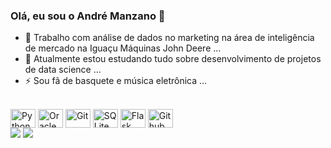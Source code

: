 ### Olá, eu sou o André Manzano 👋

- 🔭 Trabalho com análise de dados no marketing na área de inteligência de mercado na Iguaçu Máquinas John Deere ...
- 🌱 Atualmente estou estudando tudo sobre desenvolvimento de projetos de data science ...
- ⚡ Sou fã de basquete e música eletrônica ...

<div style="display: inline_block"><br>
  <img align="center" alt="Python" height="30" width="40" src="https://cdn.jsdelivr.net/gh/devicons/devicon/icons/python/python-original-wordmark.svg">
  <img align="center" alt="Oracle" height="30" width="40" src="https://cdn.jsdelivr.net/gh/devicons/devicon/icons/oracle/oracle-original.svg">
  <img align="center" alt="Git" height="30" width="40" src="https://cdn.jsdelivr.net/gh/devicons/devicon/icons/git/git-original-wordmark.svg">
  <img align="center" alt="SQLite" height="30" width="40" src="https://cdn.jsdelivr.net/gh/devicons/devicon/icons/sqlite/sqlite-original-wordmark.svg">
  <img align="center" alt="Flask" height="30" width="40" src="https://cdn.jsdelivr.net/gh/devicons/devicon/icons/flask/flask-original-wordmark.svg">
  <img align="center" alt="Github" height="30" width="40" src="https://cdn.jsdelivr.net/gh/devicons/devicon/icons/github/github-original-wordmark.svg">
  
<div> 
  <a href = "mailto:andremanzano.ti@gmail.com"><img src="https://img.shields.io/badge/-Gmail-%23333?style=for-the-badge&logo=gmail&logoColor=white" target="_blank"></a>
  <a href="https://www.linkedin.com/in/andre-manzano-9522011b1/" target="_blank"><img src="https://img.shields.io/badge/-LinkedIn-%230077B5?style=for-the-badge&logo=linkedin&logoColor=white" target="_blank"></a> 

</div>
